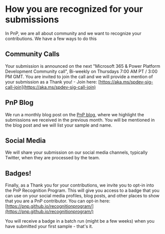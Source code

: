 # How you are recognized for your submissions

In PnP, we are all about community and we want to recognize your contributions. We have a few ways to do this


## Community Calls

Your submission is announced on the next "Microsoft 365 & Power Platform Development Community call", Bi-weekly on Thursdays 7:00 AM PT / 3:00 PM GMT.
You are invited to join the call and we will provide a mention of your submission as a Thank you! - Join here: [https://aka.ms/spdev-sig-call-join](https://aka.ms/spdev-sig-call-join)

## PnP Blog

We run a monthly blog post on the [PnP blog](https://pnp.github.io/blog/), where we highlight the submissions we received in the previous month. You will be mentioned in the blog post and we will list your sample and name.

## Social Media

We will share your submission on our social media channels, typically Twitter, when they are processed by the team.

## Badges!

Finally, as a Thank you for your contributions, we invite you to opt-in into the PnP Recognition Program. This will give you access to a badge that you can use on your social media profiles, blog posts, and other places to show that you are a PnP contributor. You can opt-in here: [https://pnp.github.io/recognitionprogram/](https://pnp.github.io/recognitionprogram/)

You will receive a badge in a batch run (might be a few weeks) when you have submitted your first sample - that's it. 